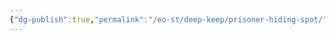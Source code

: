 ```yaml
---
{"dg-publish":true,"permalink":"/eo-st/deep-keep/prisoner-hiding-spot/","updated":"2025-06-21T19:50:06.212-04:00"}
---
```


 

 


